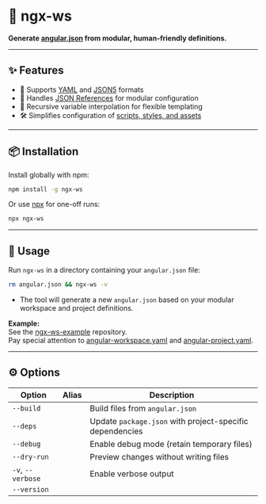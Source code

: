 # 🚀 ngx-ws

**Generate [angular.json](https://angular.io/guide/workspace-config) from modular, human-friendly definitions.**

---

## ✨ Features

- 📝 Supports [YAML](https://yaml.org/) and [JSON5](https://json5.org/) formats
- 🔗 Handles [JSON References](https://tools.ietf.org/id/draft-pbryan-zyp-json-ref-03.html) for modular configuration
- 🔄 Recursive variable interpolation for flexible templating
- 🛠️ Simplifies configuration of [scripts, styles, and assets](https://angular.io/guide/workspace-config#styles-and-scripts-configuration)

---

## 📦 Installation

Install globally with npm:

```sh
npm install -g ngx-ws
```

Or use [npx](https://docs.npmjs.com/cli/v7/commands/npx) for one-off runs:

```sh
npx ngx-ws
```

---

## 🚦 Usage

Run `ngx-ws` in a directory containing your `angular.json` file:

```sh
rm angular.json && ngx-ws -v
```

- The tool will generate a new `angular.json` based on your modular workspace and project definitions.

**Example:**  
See the [ngx-ws-example](https://github.com/art-ws/ngx-ws-example) repository.  
Pay special attention to [angular-workspace.yaml](https://github.com/art-ws/ngx-ws-example/blob/master/angular-workspace.yaml) and [angular-project.yaml](https://github.com/art-ws/ngx-ws-example/blob/master/my-workspace/projects/app1/angular-project.yaml).

---

## ⚙️ Options

| Option         | Alias | Description                                                        |
| -------------- | ----- | ------------------------------------------------------------------ |
| `--build`      |       | Build files from `angular.json`                                    |
| `--deps`       |       | Update `package.json` with project-specific dependencies           |
| `--debug`      |       | Enable debug mode (retain temporary files)                         |
| `--dry-run`    |       | Preview changes without writing files                              |
| `-v`, `--verbose` |    | Enable verbose output                                              |
| `--version`    |       |                                                                    |
